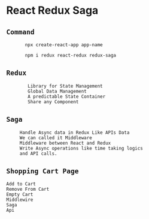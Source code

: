 # React Redux Saga

## `Command`
          
           npx create-react-app app-name
           
           npm i redux react-redux redux-saga

## `Redux` 
            Library for State Management 
            Global Data Management 
            A predictable State Container 
            Share any Component 
         

## `Saga`

         Handle Async data in Redux Like APIs Data 
         We can called it Middleware 
         Middleware between React and Redux 
         Write Async operations like time taking logics 
         and API calls.

## `Shopping Cart Page`
    
    Add to Cart 
    Remove From Cart
    Empty Cart
    Middlewire
    Saga
    Api
